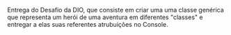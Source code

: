 Entrega do Desafio da DIO, que consiste em criar uma uma classe genérica que representa um herói de uma aventura em diferentes "classes" e entregar a elas suas referentes atrubuições no Console.
